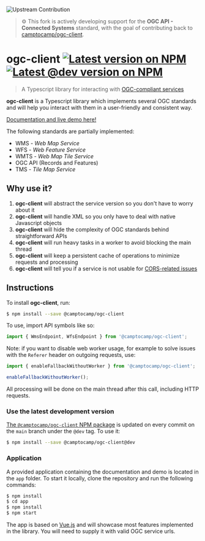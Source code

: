 ![Upstream Contribution](https://img.shields.io/badge/contributing%20to-camptocamp%2Fogc--client-blue)

> ⚙️ This fork is actively developing support for the **OGC API - Connected Systems** standard, with the goal of contributing back to [camptocamp/ogc-client](https://github.com/camptocamp/ogc-client).

# ogc-client [![Latest version on NPM](https://img.shields.io/npm/v/%40camptocamp%2Fogc-client)](https://www.npmjs.com/package/@camptocamp/ogc-client) [![Latest @dev version on NPM](https://img.shields.io/npm/v/%40camptocamp%2Fogc-client/dev)](https://www.npmjs.com/package/@camptocamp/ogc-client?activeTab=versions)

> A Typescript library for interacting with [OGC-compliant services](https://www.ogc.org/docs/is)

**ogc-client** is a Typescript library which implements several OGC standards and will help you interact with
them in a user-friendly and consistent way.

[Documentation and live demo here!](https://camptocamp.github.io/ogc-client/)

The following standards are partially implemented:

- WMS - _Web Map Service_
- WFS - _Web Feature Service_
- WMTS - _Web Map Tile Service_
- OGC API (Records and Features)
- TMS - _Tile Map Service_

## Why use it?

1. **ogc-client** will abstract the service version so you don't have to worry about it
2. **ogc-client** will handle XML so you only have to deal with native Javascript objects
3. **ogc-client** will hide the complexity of OGC standards behind straightforward APIs
4. **ogc-client** will run heavy tasks in a worker to avoid blocking the main thread
5. **ogc-client** will keep a persistent cache of operations to minimize requests and processing
6. **ogc-client** will tell you if a service is not usable for [CORS-related issues](https://developer.mozilla.org/en-US/docs/Web/HTTP/CORS)

## Instructions

To install **ogc-client**, run:

```bash
$ npm install --save @camptocamp/ogc-client
```

To use, import API symbols like so:

```js
import { WmsEndpoint, WfsEndpoint } from '@camptocamp/ogc-client';
```

Note: if you want to disable web worker usage, for example to solve issues with the `Referer` header on outgoing
requests, use:

```js
import { enableFallbackWithoutWorker } from '@camptocamp/ogc-client';

enableFallbackWithoutWorker();
```

All processing will be done on the main thread after this call, including HTTP requests.

### Use the latest development version

[The `@camptocamp/ogc-client` NPM package](https://www.npmjs.com/package/@camptocamp/ogc-client) is updated on every commit on the `main` branch under the `@dev` tag. To use it:

```bash
$ npm install --save @camptocamp/ogc-client@dev
```

### Application

A provided application containing the documentation and demo is located in the `app` folder.
To start it locally, clone the repository and run the following commands:

```bash
$ npm install
$ cd app
$ npm install
$ npm start
```

The app is based on [Vue.js](https://vuejs.org/) and will showcase most features implemented in the library.
You will need to supply it with valid OGC service urls.
